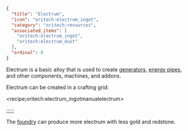 ```json
{
  "title": "Electrum",
  "icon": "oritech:electrum_ingot",
  "category": "oritech:resources",
  "associated_items": [
    "oritech:electrum_ingot",
    "oritech:electrum_dust"
  ],
  "ordinal": 8
}
```

Electrum is a basic alloy that is used to create [generators](^oritech:logistics/generators), [energy pipes](^oritech:logistics/energy), and other components, machines, and addons.

Electrum can be created in a crafting grid:

<recipe;oritech:electrum_ingotmanualelectrum>

;;;;;

The [foundry](^oritech:processing/foundry) can produce more electrum with less gold and redstone.